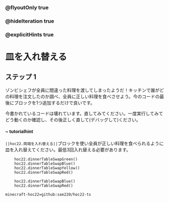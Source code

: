 ### @flyoutOnly true
### @hideIteration true
### @explicitHints true


# 皿を入れ替える

## ステップ 1
ゾンビシェフが全員に間違った料理を渡してしまったようだ！キッチンで誰がどの料理を注文したのか調べ、全員に正しい料理を食べさせよう。今のコードの最後にブロックを1つ追加するだけで良いです。

今書かれているコードは壊れています。直してみてください。一度実行してみてどう動くのか確認し、その後正しく直して(デバッグして)ください。

#### ~ tutorialhint 
``||hoc22.両端を入れ替える||``ブロックを使い全員が正しい料理を食べられるように皿を入れ替えてください。最低3回入れ替える必要があります。

```ghost
    hoc22.dinnerTableSwapGreen()
    hoc22.dinnerTableSwapBlue()
    hoc22.dinnerTableSwapYellow()
    hoc22.dinnerTableSwapRed()
```
```template
    hoc22.dinnerTableSwapBlue()
    hoc22.dinnerTableSwapRed()
```

```package
minecraft-hoc22=github:sae220/hoc22-ts
```